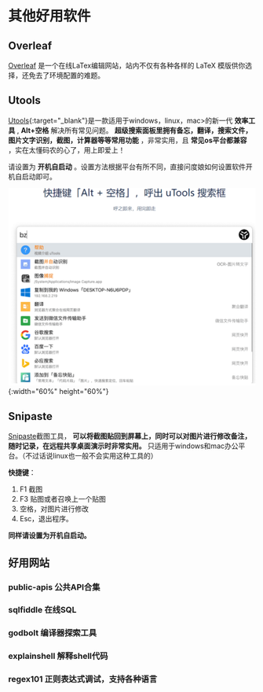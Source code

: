 # 其他好用软件

## Overleaf

[Overleaf](https://www.overleaf.com/) 是一个在线LaTex编辑网站，站内不仅有各种各样的 LaTeX 模版供你选择，还免去了环境配置的难题。

## Utools

[Utools](https://www.u.tools/){:target="_blank"}是一款适用于windows，linux，mac>的新一代 **效率工具** , **Alt+空格** 解决所有常见问题。 **超级搜索面板里拥有备忘，翻译，搜索文件，图片文字识别，截图，计算器等等常用功能** ，非常实用，且 **常见os平台都兼容** ，实在太懂码农的心了，用上即爱上！

请设置为 **开机自启动** 。设置方法根据平台有所不同，直接问度娘如何设置软件开机自启动即可。

![Utools](./%E5%85%B6%E4%BB%96%E5%A5%BD%E7%94%A8%E8%BD%AF%E4%BB%B6.assets/Utools.png){:width="60%" height="60%"}

## Snipaste

[Snipaste](https://www.snipaste.com/)截图工具， **可以将截图贴回到屏幕上，同时可以对图片进行修改备注，随时记录，在远程共享桌面演示时非常实用。** 只适用于windows和mac办公平台。（不过话说linux也一般不会实用这种工具的）

**快捷键**：

1. F1 截图
2. F3 贴图或者召唤上一个贴图
3. 空格，对图片进行修改
4. Esc，退出程序。

**同样请设置为开机自启动。**

## 好用网站

### public-apis 公共API合集

### sqlfiddle 在线SQL

### godbolt 编译器探索工具

### explainshell 解释shell代码

### regex101 正则表达式调试，支持各种语言
